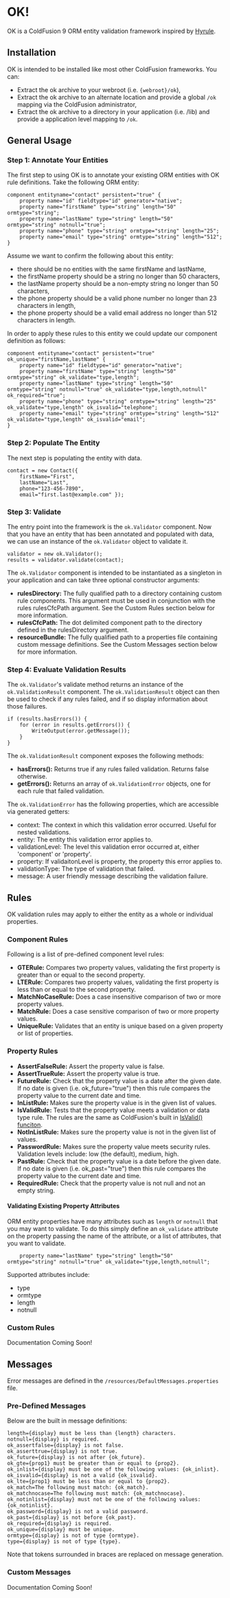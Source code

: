 # OK! #

OK is a ColdFusion 9 ORM entity validation framework inspired by [Hyrule](http://hyrule.riaforge.org/).

## Installation ##

OK is intended to be installed like most other ColdFusion frameworks. You can:

* Extract the ok archive to your webroot (i.e. `{webroot}/ok`),
* Extract the ok archive to an alternate location and provide a global `/ok` mapping via the ColdFusion administrator,
* Extract the ok archive to a directory in your application (i.e. /lib) and provide a application level mapping to `/ok`.

## General Usage ##

### Step 1: Annotate Your Entities ###

The first step to using OK is to annotate your existing ORM entities with OK rule definitions. Take the following ORM entity:

```
component entityname="contact" persistent="true" {
    property name="id" fieldtype="id" generator="native";
    property name="firstName" type="string" length="50" ormtype="string";
    property name="lastName" type="string" length="50" ormtype="string" notnull="true";
    property name="phone" type="string" ormtype="string" length="25";
    property name="email" type="string" ormtype="string" length="512";
}
```

Assume we want to confirm the following about this entity:

* there should be no entities with the same firstName and lastName,
* the firstName property should be a string no longer than 50 characters,
* the lastName property should be a non-empty string no longer than 50 characters,
* the phone property should be a valid phone number no longer than 23 characters in length,
* the phone property should be a valid email address no longer than 512 characters in length.

In order to apply these rules to this entity we could update our component definition as follows:

```
component entityname="contact" persistent="true" ok_unique="firstName,lastName" {
    property name="id" fieldtype="id" generator="native";
    property name="firstName" type="string" length="50" ormtype="string" ok_validate="type,length";
    property name="lastName" type="string" length="50" ormtype="string" notnull="true" ok_validate="type,length,notnull" ok_required="true";
    property name="phone" type="string" ormtype="string" length="25" ok_validate="type,length" ok_isvalid="telephone";
    property name="email" type="string" ormtype="string" length="512" ok_validate="type,length" ok_isvalid="email";
}
```

### Step 2: Populate The Entity ###

The next step is populating the entity with data. 

```
contact = new Contact({
	firstName="First",
	lastName="Last",
	phone="123-456-7890",
	email="first.last@example.com" });
```

### Step 3: Validate ###

The entry point into the framework is the `ok.Validator` component. Now that you have an entity that has been annotated and populated with data, we can use an instance of the `ok.Validator` object to validate it.

```
validator = new ok.Validator();
results = validator.validate(contact);
```

The `ok.Validator` component is intended to be instantiated as a singleton in your application and can take three optional constructor arguments:

* __rulesDirectory:__ The fully qualified path to a directory containing custom rule components. This argument must be used in conjunction with the rules rulesCfcPath argument. See the Custom Rules section below for more information.
* __rulesCfcPath:__ The dot delimited component path to the directory defined in the rulesDirectory argument.
* __resourceBundle:__ The fully qualified path to a properties file containing custom message definitions. See the Custom Messages section below for more information.

### Step 4: Evaluate Validation Results ###

The `ok.Validator`'s validate method returns an instance of the `ok.ValidationResult` component. The `ok.ValidationResult` object can then be used to check if any rules failed, and if so display information about those failures.

```
if (results.hasErrors()) {
	for (error in results.getErrors()) {
		WriteOutput(error.getMessage());
	}
}
```

The `ok.ValidationResult` component exposes the following methods:

* __hasErrors():__ Returns true if any rules failed validation. Returns false otherwise.
* __getErrors():__ Returns an array of `ok.ValidationError` objects, one for each rule that failed validation.

The `ok.ValidationError` has the following properties, which are accessible via generated getters:

* context: The context in which this validation error occurred. Useful for nested validations.
* entity: The entity this validation error applies to.
* validationLevel: The level this validation error occurred at, either 'component' or 'property'.
* property: If validaitonLevel is property, the property this error applies to.
* validationType: The type of validation that failed.
* message: A user friendly message describing the validation failure.

## Rules ##

OK validation rules may apply to either the entity as a whole or individual properties.

### Component Rules ###

Following is a list of pre-defined component level rules:

* __GTERule:__ Compares two property values, validating the first property is greater than or equal to the second property. 
* __LTERule:__ Compares two property values, validating the first property is less than or equal to the second property. 
* __MatchNoCaseRule:__ Does a case insensitive comparison of two or more property values. 
* __MatchRule:__ Does a case sensitive comparison of two or more property values. 
* __UniqueRule:__ Validates that an entity is unique based on a given property or list of properties. 

### Property Rules ###

* __AssertFalseRule:__ Assert the property value is false.
* __AssertTrueRule:__ Assert the property value is true.
* __FutureRule:__ Check that the property value is a date after the given date. If no date is given (i.e. ok_future="true") then this rule compares the property value to the current date and time.
* __InListRule:__ Makes sure the property value is in the given list of values.
* __IsValidRule:__ Tests that the property value meets a validation or data type rule. The rules are the same as ColdFusion's built in [IsValid() funciton](http://help.adobe.com/en_US/ColdFusion/9.0/CFMLRef/WSc3ff6d0ea77859461172e0811cbec22c24-7fb9.html).
* __NotInListRule:__ Makes sure the property value is not in the given list of values.
* __PasswordRule:__ Makes sure the property value meets security rules. Validation levels include: low (the default), medium, high.
* __PastRule:__ Check that the property value is a date before the given date. If no date is given (i.e. ok_past="true") then this rule compares the property value to the current date and time.
* __RequiredRule:__ Check that the property value is not null and not an empty string.

#### Validating Existing Property Attributes ####

ORM entity properties have many attributes such as `length` or `notnull` that you may want to validate. To do this simply define an `ok_validate` attribute on the property passing the name of the attribute, or a list of attributes, that you want to validate. 

```
    property name="lastName" type="string" length="50" ormtype="string" notnull="true" ok_validate="type,length,notnull";
```

Supported attributes include:

* type
* ormtype
* length
* notnull

### Custom Rules ###

Documentation Coming Soon!

## Messages ###

Error messages are defined in the `/resources/DefaultMessages.properties` file.

### Pre-Defined Messages ###

Below are the built in message definitions:

```
length={display} must be less than {length} characters.
notnull={display} is required.
ok_assertfalse={display} is not false.
ok_asserttrue={display} is not true.
ok_future={display} is not after {ok_future}.
ok_gte={prop1} must be greater than or equal to {prop2}.
ok_inlist={display} must be one of the following values: {ok_inlist}.
ok_isvalid={display} is not a valid {ok_isvalid}.
ok_lte={prop1} must be less than or equal to {prop2}.
ok_match=The following must match: {ok_match}.
ok_matchnocase=The following must match: {ok_matchnocase}.
ok_notinlist={display} must not be one of the following values: {ok_notinlist}.
ok_password={display} is not a valid password.
ok_past={display} is not before {ok_past}.
ok_required={display} is required.
ok_unique={display} must be unique.
ormtype={display} is not of type {ormtype}.
type={display} is not of type {type}.
```

Note that tokens surrounded in braces are replaced on message generation.

### Custom Messages ###

Documentation Coming Soon!